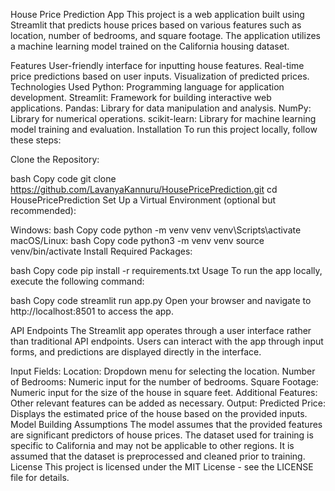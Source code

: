 House Price Prediction App
This project is a web application built using Streamlit that predicts house prices based on various features such as location, number of bedrooms, and square footage. The application utilizes a machine learning model trained on the California housing dataset.

Features
User-friendly interface for inputting house features.
Real-time price predictions based on user inputs.
Visualization of predicted prices.
Technologies Used
Python: Programming language for application development.
Streamlit: Framework for building interactive web applications.
Pandas: Library for data manipulation and analysis.
NumPy: Library for numerical operations.
scikit-learn: Library for machine learning model training and evaluation.
Installation
To run this project locally, follow these steps:

Clone the Repository:

bash
Copy code
git clone https://github.com/LavanyaKannuru/HousePricePrediction.git
cd HousePricePrediction
Set Up a Virtual Environment (optional but recommended):

Windows:
bash
Copy code
python -m venv venv
venv\Scripts\activate
macOS/Linux:
bash
Copy code
python3 -m venv venv
source venv/bin/activate
Install Required Packages:

bash
Copy code
pip install -r requirements.txt
Usage
To run the app locally, execute the following command:

bash
Copy code
streamlit run app.py
Open your browser and navigate to http://localhost:8501 to access the app.

API Endpoints
The Streamlit app operates through a user interface rather than traditional API endpoints. Users can interact with the app through input forms, and predictions are displayed directly in the interface.

Input Fields:
Location: Dropdown menu for selecting the location.
Number of Bedrooms: Numeric input for the number of bedrooms.
Square Footage: Numeric input for the size of the house in square feet.
Additional Features: Other relevant features can be added as necessary.
Output:
Predicted Price: Displays the estimated price of the house based on the provided inputs.
Model Building Assumptions
The model assumes that the provided features are significant predictors of house prices.
The dataset used for training is specific to California and may not be applicable to other regions.
It is assumed that the dataset is preprocessed and cleaned prior to training.
License
This project is licensed under the MIT License - see the LICENSE file for details.







